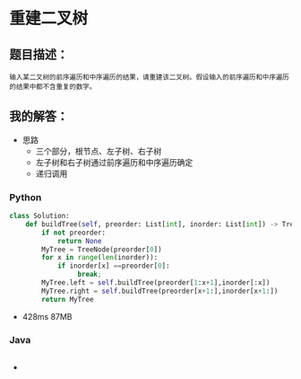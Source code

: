 # 重建二叉树

## 题目描述：

```
输入某二叉树的前序遍历和中序遍历的结果，请重建该二叉树。假设输入的前序遍历和中序遍历的结果中都不含重复的数字。
```

## 我的解答：

- 思路
  - 三个部分，根节点、左子树、右子树
  - 左子树和右子树通过前序遍历和中序遍历确定
  - 递归调用

### Python

```python
class Solution:
    def buildTree(self, preorder: List[int], inorder: List[int]) -> TreeNode:
        if not preorder:
            return None
        MyTree = TreeNode(preorder[0])
        for x in range(len(inorder)):
            if inorder[x] ==preorder[0]:
                 break;
        MyTree.left = self.buildTree(preorder[1:x+1],inorder[:x])
        MyTree.right = self.buildTree(preorder[x+1:],inorder[x+1:])
        return MyTree
```

- 428ms 87MB

### Java

```java

```

- 